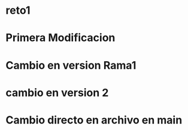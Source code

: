 # reto1

# Primera Modificacion

# Cambio en version Rama1
# cambio en version 2

# Cambio directo en archivo en main
